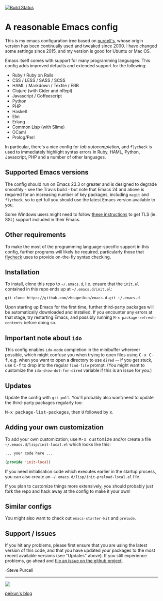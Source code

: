 [![Build Status](https://travis-ci.org/purcell/emacs.d.png?branch=master)](https://travis-ci.org/purcell/emacs.d)

# A reasonable Emacs config

This is my emacs configuration tree based on [purcell's](https://github.com/purcell/emacs.d), whose origin version has been continually used and tweaked
since 2000.
I have changed some settings since 2015, and my version is good for Ubuntu or Mac OS.

Emacs itself comes with support for many programming languages. This
config adds improved defaults and extended support for the following:

* Ruby / Ruby on Rails
* CSS / LESS / SASS / SCSS
* HAML / Markdown / Textile / ERB
* Clojure (with Cider and nRepl)
* Javascript / Coffeescript
* Python
* PHP
* Haskell
* Elm
* Erlang
* Common Lisp (with Slime)
* OCaml
* Prolog/Perl

In particular, there's a nice config for *tab autocompletion*, and
`flycheck` is used to immediately highlight syntax errors in Ruby, HAML,
Python, Javascript, PHP and a number of other languages.

## Supported Emacs versions

The config should run on Emacs 23.3 or greater and is designed to
degrade smoothly - see the Travis build - but note that Emacs 24 and
above is required for an increasing number of key packages, including
`magit` and `flycheck`, so to get full you should use the latest Emacs
version available to you.

Some Windows users might need to follow
[these instructions](http://xn--9dbdkw.se/diary/how_to_enable_GnuTLS_for_Emacs_24_on_Windows/index.en.html)
to get TLS (ie. SSL) support included in their Emacs.

## Other requirements

To make the most of the programming language-specific support in this
config, further programs will likely be required, particularly those
that [flycheck](https://github.com/flycheck/flycheck) uses to provide
on-the-fly syntax checking.

## Installation

To install, clone this repo to `~/.emacs.d`, i.e. ensure that the
`init.el` contained in this repo ends up at `~/.emacs.d/init.el`:

```
git clone https://github.com/zhoupeikun/emacs.d.git ~/.emacs.d
```

Upon starting up Emacs for the first time, further third-party
packages will be automatically downloaded and installed. If you
encounter any errors at that stage, try restarting Emacs, and possibly
running `M-x package-refresh-contents` before doing so.



## Important note about `ido`

This config enables `ido-mode` completion in the minibuffer wherever
possible, which might confuse you when trying to open files using
<kbd>C-x C-f</kbd>, e.g. when you want to open a directory to use
`dired` -- if you get stuck, use <kbd>C-f</kbd> to drop into the
regular `find-file` prompt. (You might want to customize the
`ido-show-dot-for-dired` variable if this is an issue for you.)

## Updates

Update the config with `git pull`. You'll probably also want/need to update
the third-party packages regularly too:

<kbd>M-x package-list-packages</kbd>, then <kbd>U</kbd> followed by <kbd>x</kbd>.

## Adding your own customization

To add your own customization, use <kbd>M-x customize</kbd> and/or
create a file `~/.emacs.d/lisp/init-local.el` which looks like this:

```el
... your code here ...

(provide 'init-local)
```

If you need initialisation code which executes earlier in the startup process,
you can also create an `~/.emacs.d/lisp/init-preload-local.el` file.

If you plan to customize things more extensively, you should probably
just fork the repo and hack away at the config to make it your own!

## Similar configs

You might also want to check out `emacs-starter-kit` and `prelude`.

## Support / issues

If you hit any problems, please first ensure that you are using the latest version
of this code, and that you have updated your packages to the most recent available
versions (see "Updates" above). If you still experience problems, go ahead and
[file an issue on the github project](https://github.com/purcell/emacs.d).

-Steve Purcell

<hr>

[![](http://www.linkedin.com/img/webpromo/btn_liprofile_blue_80x15.png)](https://www.linkedin.com/in/peikun-zhou-26a43565?trk=hp-identity-name)

[peikun's blog](http://izpk.blogspot.fr/)
